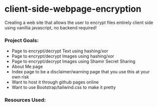 # client-side-webpage-encryption
Creating a web site that allows the user to encrypt files entirely client side using vanillia javascript, no backend required!

### Project Goals:
- Page to encrypt/decrypt Text using hashing/xor
- Page to encrypt/decrypt Images using hashing/xor
- Page to encrypt/decrypt Images using Shamir Secret Sharing
- About Me page
- Index page to be a disclaimer/warning page that you use this at your own risk
- Want to host it through github pages online
- Want to use Bootstrap/tailwind.css to make it pretty

### Resources Used:
